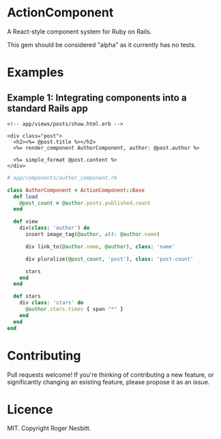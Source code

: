 # ActionComponent

A React-style component system for Ruby on Rails.

This gem should be considered "alpha" as it currently has no tests.

# Examples

## Example 1: Integrating components into a standard Rails app

```html+erb
<!-- app/views/posts/show.html.erb -->

<div class="post">
  <h2><%= @post.title %></h2>
  <%= render_component AuthorComponent, author: @post.author %>

  <%= simple_format @post.content %>
</div>
```

```ruby
# app/components/author_component.rb

class AuthorComponent < ActionComponent::Base
  def load
    @post_count = @author.posts.published.count
  end

  def view
    div(class: 'author') do
      insert image_tag(@author, alt: @author.name)

      div link_to(@author.name, @author), class: 'name'

      div pluralize(@post_count, 'post'), class: 'post-count'

      stars
    end
  end

  def stars
    div class: 'stars' do
      @author.stars.times { span "*" }
    end
  end
end
```

# Contributing

Pull requests welcome!  If you're thinking of contributing a new feature, or
significantly changing an existing feature, please propose it as an issue.

# Licence

MIT.  Copyright Roger Nesbitt.
